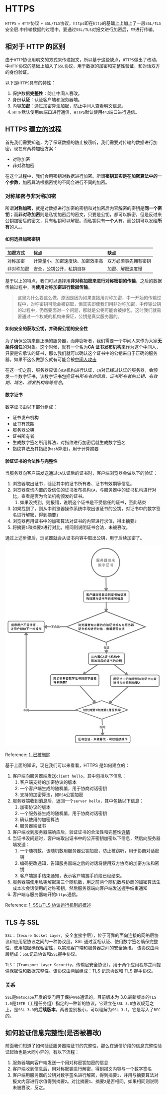 # HTTPS

`HTTPS` = `HTTP`协议 + `SSL/TLS`协议，`https`即在`http`的基础上上加上了一层`SSL/TLS`安全层.中传输数据的过程中，要通过`SSL/TLS`对报文进行加密后，中进行传输。

## 相对于 HTTP 的区别

由于`HTTP`协议用明文的方式来传递报文，所以基于这些缺点，`HTTPS`做出了改动，中`HTTP`协议的基础上加入了`SSL`协议，用于数据的加密和完整性验证，和对话双方的身份验证。

以下是`HTTPS`具有的特性：

1. 保护数据**完整性**：防止中间人篡改。
2. 身份**认证**：认证客户端和服务器端。
3. 内容**加密**：通过加密算法加密，防止中间人查看明文信息。
4. `HTTP`默认使用`80`端口进行通信，`HTTPS`默认使用`443`端口进行通信。

## HTTPS 建立的过程

首先我们需要知道，为了保证数据的防止被窃听，我们需要对传输的数据进行加密，现在有两种加密方案：

-   对称加密
-   非对称加密

在这个过程中，我们会用密钥对数据进行加密。所谓**密钥其实是在加密算法中的一个参数**，加密算法根据密钥的不同会进行不同的加密。

### 对称加密与非对称加密

所谓**对称加密**，就是对数据进行加密的密钥和对加密后内容解密的密钥是**同一个密钥**；而**非对称加密**则是私钥加密后的密文，只要是公钥，都可以解密，但是反过来公钥加密后的密文，只有私钥可以解密。而私钥只有**一个人**有，而公钥可以发给**所有**的人。。

#### 如何选择加密密钥

| 加密方式   | 优点                             | 缺点                 |
| :--------- | :------------------------------- | :------------------- |
| 对称加密   | 计算量小、加密速度快、加密效率高 | 双方必须事先拥有密钥 |
| 非对称加密 | 安全，公钥公开，私钥自存         | 加密、解密速度慢     |

基于以上的特点，我们可以选择用**非对称加密来进行对称密钥的传输**，之后的数据传输过程中，再**使用对称加密进行数据传输**。

> 这里为什么要这么做，原因是因为如果直接用对称加密，中一开始的传输过程中，对称密钥可能会被窃取，但其实即使我们用非对称加密，中传输公钥的过程中，仍然要面对一个问题，那就是公钥可能会被掉包，这时我们就需要通过一个权威的机构来保证，公钥是真实服务器的。

#### 如何安全的获取公钥，并确保公钥的安全性

为了确保公钥来自正确的服务器，而非窃听者，我们需要一个中间人来作为大家**无条件信任**的对象。这个时候，就有一个名为**CA 证书发布机构**来作为这个中间人，只要是它承认的证书，那么我们就可以确认这个证书中的公钥来自于正确的服务器。如果不这么做那么就有可能会被[中间人攻击](./中间人攻击/README.md)

在这一切之前，服务器应该向`CA`机构进行认证，`CA`对已经过认证的服务器，会颁发一个数字证书，该数字证书包括证书*所有者的信息、证书所有者的公钥、有效期、域名、颁发机构等等信息*。

#### 数字证书

数字证书由以下部分组成：

-   证书发布机构
-   证书有效期
-   服务器公钥
-   证书所有者
-   生成数字签名所用算法，对指纹进行加密后就生成数字签名
-   指纹算法及其指纹(`hash`算法)，用于计算摘要

#### 验证证书的合法性与完整性

当服务器向客户端发送通过`CA`认证后的证书时，客户端浏览器会做以下的验证：

1. 浏览器取出证书，验证其中的证书所有者、证书有效期等信息。
2. 浏览器查询内置的受信任的证书发布机构`CA`，与服务器中的证书机构进行对比，查看是否为合法机构颁发的证书。
    1. 如果没找到，则报错，说明这个证书是不受信任的证书，至此结束
3. 如果找到了，则从中浏览器操作系统中取出该证书的公钥，对证书中的数字签名进行解密，得到摘要`1`
4. 浏览器再用证书中的加密算法对证书的内容进行求值，得出摘要`2`
5. 将摘要`1`和摘要`2`进行对比，相同则说明证书合法，未被篡改。

通过上述步骤后，浏览器就会从证书内容中取出公钥，用于后续加密了。

![证书合法性验证流程](./imgs/证书合法性验证.svg)

Reference:
[1. 已被删除](https://blog.51cto.com/11883699/2160032)

基于上面的知识，现在我们可以来看看，HTTPS 是如何建立的：

1. 客户端向服务器端发送`client hello`，其中包括以下信息：
    1. 客户端支持的加密协议的版本
    2. 一个客户端生成的随机值，用于协商对话密钥
    3. 支持的加密算法，如`RSA`公钥加密
2. 服务器端收到消息后，返回一个`server hello`，其中包括以下信息：
    1. 加密协议的版本
    2. 一个服务器生成的随机值，用于协商对话密钥
    3. 确认使用的加密算法
    4. 服务器端证书
3. 客户端收到服务器端响应后，验证证书的合法性和完整性[详情](#%e5%a6%82%e4%bd%95%e5%ae%89%e5%85%a8%e7%9a%84%e8%8e%b7%e5%8f%96%e5%85%ac%e9%92%a5%e5%b9%b6%e7%a1%ae%e4%bf%9d%e5%85%ac%e9%92%a5%e7%9a%84%e5%ae%89%e5%85%a8%e6%80%a7)
4. 当证书没问题时，客户端取出证书中的公开密钥加密以下信息，然后向服务器端发送：
    1. 一个随机数。该随机数用服务器公钥加密，防止被窃听，用于协商对话密钥
    2. 编码更改通知，告知服务器端之后的对话将使用双方协商的加密方法和密钥
    3. 客户端握手结束通知，表示客户端握手阶段已经结束。
5. 服务器端使用私钥解密第三个随机数，用之前两个随机数与协商的加密算法生成本次会话使用的对称密钥，然后服务器端向客户端发送握手结束通知
6. 客户端与服务器端开始`https`通信。

Reference:
[1. SSL/TLS 协议运行机制的概述](http://www.ruanyifeng.com/blog/2014/02/ssl_tls.html)

## TLS 与 SSL

`SSL`：（`Secure Socket Layer`，安全套接字层），位于可靠的面向连接的网络层协议和应用层协议之间的一种协议层。SSL 通过互相认证、使用数字签名确保完整性、使用加密确保私密性，以实现客户端和服务器之间的安全通讯。
该协议由两层组成：`SSL`记录协议和`SSL`握手协议。

`TLS`：（`Transport Layer Security`，传输层安全协议），用于两个应用程序之间提供保密性和数据完整性。该协议由两层组成：TLS 记录协议和 TLS 握手协议。

### 关系

`SSL`是`Netscape`开发的专门用于保护`Web`通讯的，目前版本为 3.0.最新版本的`TLS 1.0`是`IETE`（工程任务组）指定的一种新的协议，它建立在`SSL 3.0`协议规范之上，是`SSL 3.0`的**后续版本**。两者差别极小，可以理解为`SSL 3.1`，它是写入了`RFC`的。

## 如何验证信息完整性(是否被篡改)

前面我们知道了如何验证服务器端证书的完整性，那么在通信阶段的信息完整性验证起始也是大同小异的，有以下流程：

1. 服务器端向客户端发送一个用对称密钥加密的信息
2. 客户端收到信息后，用对称密钥进行解密，得到报文内容与一个数字签名
3. 客户端用服务器的公钥对数字签名进行解密，得到摘要`1`，并用与摘要算法对报文内容进行求值得到摘要`2`。对比摘要`1`、摘要`2`是否相同，如果相同则说明未被篡改，反之。
